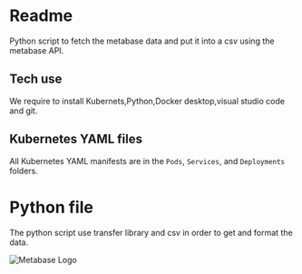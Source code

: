 # Readme
Python script to fetch the metabase data and put it into a csv using the metabase API.
## Tech use
We require to install Kubernets,Python,Docker desktop,visual studio code and git.

## Kubernetes YAML files

All Kubernetes YAML manifests are in the `Pods`, `Services`, and `Deployments` folders.


# Python file
The python script use transfer library and csv in order to get and format the data.

![Metabase Logo](https://mma.prnewswire.com/media/1597785/Metabase_Logo.jpg?p=facebook "Metabase Logo")
